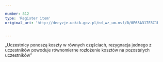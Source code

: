 ```yaml
---

number: 812
type: 'Register item'
original_uri: 'http://decyzje.uokik.gov.pl/nd_wz_um.nsf/0/0E63A317F8C1B0A1C12572DD003296D8?OpenDocument'


---
```


„Uczestnicy ponoszą koszty w równych częściach, rezygnacja jednego z uczestników powoduje równomierne rozłożenie kosztów na pozostałych uczestników”

